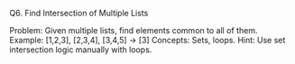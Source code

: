 Q6. Find Intersection of Multiple Lists

Problem:
Given multiple lists, find elements common to all of them.
Example: [1,2,3], [2,3,4], [3,4,5] → [3]
Concepts: Sets, loops.
Hint: Use set intersection logic manually with loops.